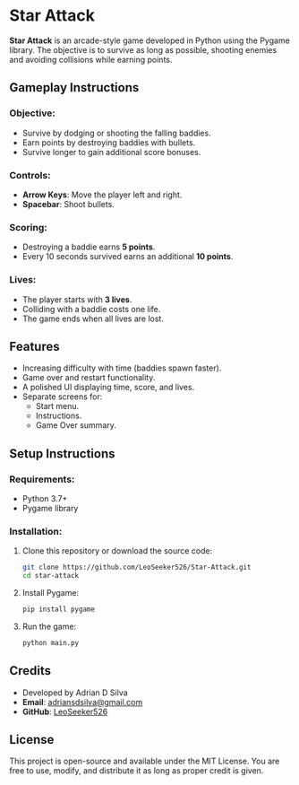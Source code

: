 # Star Attack

**Star Attack** is an arcade-style game developed in Python using the Pygame library. The objective is to survive as long as possible, shooting enemies and avoiding collisions while earning points.

## Gameplay Instructions

### Objective:
- Survive by dodging or shooting the falling baddies.
- Earn points by destroying baddies with bullets.
- Survive longer to gain additional score bonuses.

### Controls:
- **Arrow Keys**: Move the player left and right.
- **Spacebar**: Shoot bullets.

### Scoring:
- Destroying a baddie earns **5 points**.
- Every 10 seconds survived earns an additional **10 points**.

### Lives:
- The player starts with **3 lives**.
- Colliding with a baddie costs one life.
- The game ends when all lives are lost.

## Features
- Increasing difficulty with time (baddies spawn faster).
- Game over and restart functionality.
- A polished UI displaying time, score, and lives.
- Separate screens for:
  - Start menu.
  - Instructions.
  - Game Over summary.

## Setup Instructions

### Requirements:
- Python 3.7+
- Pygame library

### Installation:
1. Clone this repository or download the source code:
   ```bash
   git clone https://github.com/LeoSeeker526/Star-Attack.git
   cd star-attack
   ```
2. Install Pygame:
   ```bash
   pip install pygame
   ```

3. Run the game:
   ```bash
   python main.py
   ```

## Credits
- Developed by Adrian D Silva
- **Email**: adriansdsilva@gmail.com
- **GitHub**: [LeoSeeker526](https://github.com/LeoSeeker526)


## License
This project is open-source and available under the MIT License. You are free to use, modify, and distribute it as long as proper credit is given.


